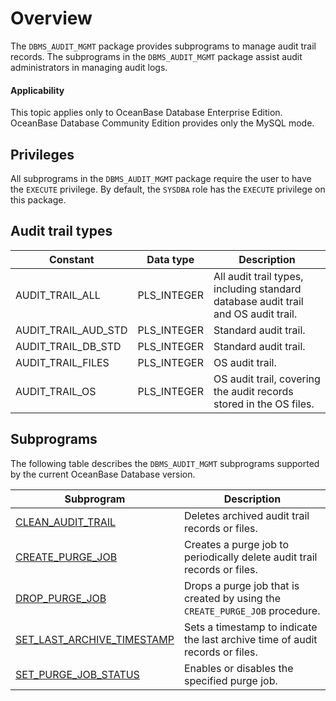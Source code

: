 # Overview

The `DBMS_AUDIT_MGMT` package provides subprograms to manage audit trail records. The subprograms in the `DBMS_AUDIT_MGMT` package assist audit administrators in managing audit logs.

  <main id="notice" >
    <h4>Applicability</h4>
    <p>This topic applies only to OceanBase Database Enterprise Edition. OceanBase Database Community Edition provides only the MySQL mode. </p>
  </main>

## Privileges


All subprograms in the `DBMS_AUDIT_MGMT` package require the user to have the `EXECUTE` privilege. By default, the `SYSDBA` role has the `EXECUTE` privilege on this package.

## Audit trail types



| Constant | Data type | Description |
|---------------------|-------------|---------------------------------------|
| AUDIT_TRAIL_ALL | PLS_INTEGER | All audit trail types, including standard database audit trail and OS audit trail.  |
| AUDIT_TRAIL_AUD_STD | PLS_INTEGER | Standard audit trail.  |
| AUDIT_TRAIL_DB_STD | PLS_INTEGER | Standard audit trail.  |
| AUDIT_TRAIL_FILES | PLS_INTEGER | OS audit trail.  |
| AUDIT_TRAIL_OS | PLS_INTEGER | OS audit trail, covering the audit records stored in the OS files.  |



## Subprograms

The following table describes the `DBMS_AUDIT_MGMT` subprograms supported by the current OceanBase Database version.


| Subprogram | Description |
|---------------------------------------------------------------------------|------------------------------------|
| [CLEAN_AUDIT_TRAIL](../2600.dbms-audit-mgmt-oracle/200.clean-audit-trail-oracle.md) | Deletes archived audit trail records or files.  |
| [CREATE_PURGE_JOB](../2600.dbms-audit-mgmt-oracle/300.create-purge-job-oracle.md) | Creates a purge job to periodically delete audit trail records or files.  |
| [DROP_PURGE_JOB](../2600.dbms-audit-mgmt-oracle/400.drop-purge-job-oracle.md) | Drops a purge job that is created by using the `CREATE_PURGE_JOB` procedure.  |
| [SET_LAST_ARCHIVE_TIMESTAMP](../2600.dbms-audit-mgmt-oracle/500.set-last-archive-timestamp-oracle.md) | Sets a timestamp to indicate the last archive time of audit records or files.  |
| [SET_PURGE_JOB_STATUS](../2600.dbms-audit-mgmt-oracle/600.set-purge-job-status-oracle.md) | Enables or disables the specified purge job.  |


